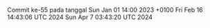 Commit ke-55 pada tanggal Sun Jan 01 14:00 2023 +0100
Fri Feb 16 14:43:06 UTC 2024
Sun Apr  7 03:43:20 UTC 2024
